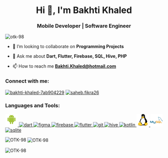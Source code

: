 <h1 align="center">Hi 👋, I'm Bakhti Khaled</h1>
<h3 align="center">Mobile Developer | Software Engineer</h3>

<p align="left"> <img src="https://komarev.com/ghpvc/?username=otk-98&label=Profile%20views&color=0e75b6&style=flat" alt="otk-98" /> </p>

- 👯 I’m looking to collaborate on **Programming Projects**

- 💬 Ask me about **Dart, Flutter, Firebase, SQL, Hive, PHP**

- 📫 How to reach me **Bakhti.Khaled@hotmail.com**

<h3 align="left">Connect with me:</h3>
<p align="left">
<a href="https://linkedin.com/in/bakhti-khaled-7ab904229" target="blank"><img align="center" src="https://raw.githubusercontent.com/rahuldkjain/github-profile-readme-generator/master/src/images/icons/Social/linked-in-alt.svg" alt="bakhti-khaled-7ab904229" height="30" width="40" /></a>
<a href="https://fb.com/saheb.fikra26" target="blank"><img align="center" src="https://raw.githubusercontent.com/rahuldkjain/github-profile-readme-generator/master/src/images/icons/Social/facebook.svg" alt="saheb.fikra26" height="30" width="40" /></a>
</p>

<h3 align="left">Languages and Tools:</h3>
<p align="left"> <a href="https://developer.android.com" target="_blank" rel="noreferrer"> <img src="https://raw.githubusercontent.com/devicons/devicon/master/icons/android/android-original-wordmark.svg" alt="android" width="40" height="40"/> </a> <a href="https://dart.dev" target="_blank" rel="noreferrer"> <img src="https://www.vectorlogo.zone/logos/dartlang/dartlang-icon.svg" alt="dart" width="40" height="40"/> </a> <a href="https://www.figma.com/" target="_blank" rel="noreferrer"> <img src="https://www.vectorlogo.zone/logos/figma/figma-icon.svg" alt="figma" width="40" height="40"/> </a> <a href="https://firebase.google.com/" target="_blank" rel="noreferrer"> <img src="https://www.vectorlogo.zone/logos/firebase/firebase-icon.svg" alt="firebase" width="40" height="40"/> </a> <a href="https://flutter.dev" target="_blank" rel="noreferrer"> <img src="https://www.vectorlogo.zone/logos/flutterio/flutterio-icon.svg" alt="flutter" width="40" height="40"/> </a> <a href="https://git-scm.com/" target="_blank" rel="noreferrer"> <img src="https://www.vectorlogo.zone/logos/git-scm/git-scm-icon.svg" alt="git" width="40" height="40"/> </a> <a href="https://hive.apache.org/" target="_blank" rel="noreferrer"> <img src="https://www.vectorlogo.zone/logos/apache_hive/apache_hive-icon.svg" alt="hive" width="40" height="40"/> </a> <a href="https://kotlinlang.org" target="_blank" rel="noreferrer"> <img src="https://www.vectorlogo.zone/logos/kotlinlang/kotlinlang-icon.svg" alt="kotlin" width="40" height="40"/> </a> <a href="https://www.linux.org/" target="_blank" rel="noreferrer"> <img src="https://raw.githubusercontent.com/devicons/devicon/master/icons/linux/linux-original.svg" alt="linux" width="40" height="40"/> </a> <a href="https://www.mysql.com/" target="_blank" rel="noreferrer"> <img src="https://raw.githubusercontent.com/devicons/devicon/master/icons/mysql/mysql-original-wordmark.svg" alt="mysql" width="40" height="40"/> </a> <a href="https://www.sqlite.org/" target="_blank" rel="noreferrer"> <img src="https://www.vectorlogo.zone/logos/sqlite/sqlite-icon.svg" alt="sqlite" width="40" height="40"/> </a> </p>

<p><img align="left" src="https://github-readme-stats.vercel.app/api/top-langs?username=otk-98&show_icons=true&locale=en&layout=compact" alt="OTK-98" /></p>

<p>&nbsp;<img align="center" src="https://github-readme-stats.vercel.app/api?username=otk-98&show_icons=true&locale=en" alt="OTK-98" /></p>

<p><img align="center" src="https://github-readme-streak-stats.herokuapp.com/?user=otk-98&" alt="OTK-98" /></p>
